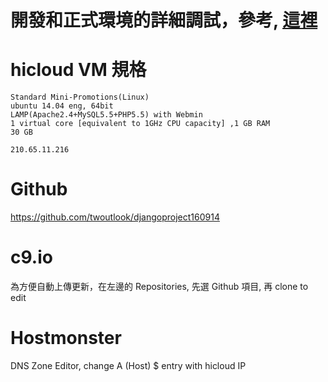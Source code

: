 # 開發和正式環境的詳細調試，參考, [這裡](DEV-PROD.md)


# hicloud VM 規格
    Standard Mini-Promotions(Linux)
    ubuntu 14.04 eng, 64bit
    LAMP(Apache2.4+MySQL5.5+PHP5.5) with Webmin
    1 virtual core [equivalent to 1GHz CPU capacity] ,1 GB RAM
    30 GB
    
    210.65.11.216

# Github
https://github.com/twoutlook/djangoproject160914

# c9.io
為方便自動上傳更新，在左邊的
Repositories, 先選 Github 項目, 再 clone to edit 



# Hostmonster
DNS Zone Editor, change A (Host) $ entry with hicloud IP  
